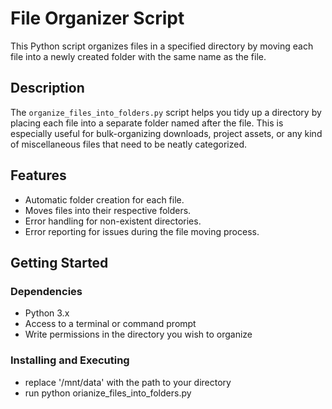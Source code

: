 # File Organizer Script

This Python script organizes files in a specified directory by moving each file into a newly created folder with the same name as the file.

## Description

The `organize_files_into_folders.py` script helps you tidy up a directory by placing each file into a separate folder named after the file. This is especially useful for bulk-organizing downloads, project assets, or any kind of miscellaneous files that need to be neatly categorized.

## Features

- Automatic folder creation for each file.
- Moves files into their respective folders.
- Error handling for non-existent directories.
- Error reporting for issues during the file moving process.

## Getting Started

### Dependencies

- Python 3.x
- Access to a terminal or command prompt
- Write permissions in the directory you wish to organize

### Installing and Executing

- replace '/mnt/data' with the path to your directory
- run python orianize_files_into_folders.py

